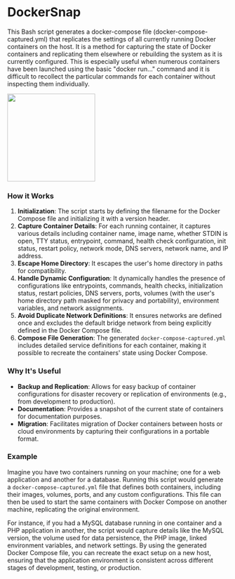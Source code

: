 # DockerSnap
This Bash script generates a docker-compose file (docker-compose-captured.yml) that replicates the settings of all currently running Docker containers on the host. It is a method for capturing the state of Docker containers and replicating them elsewhere or rebuilding the system as it is currently configured. This is especially useful when numerous containers have been launched using the basic "docker run..." command and it is difficult to recollect the particular commands for each container without inspecting them individually.

<img src="[path_to_image](https://raw.githubusercontent.com/redoracle/WebToPDF-Crawler/main/WebToPDF%20Crawler%20Logo.webp](https://raw.githubusercontent.com/redoracle/DockerSnap/main/DockerSnap%20logo.webp)" width="200" height="200">

### How it Works
1. **Initialization**: The script starts by defining the filename for the Docker Compose file and initializing it with a version header.
2. **Capture Container Details**: For each running container, it captures various details including container name, image name, whether STDIN is open, TTY status, entrypoint, command, health check configuration, init status, restart policy, network mode, DNS servers, network name, and IP address.
3. **Escape Home Directory**: It escapes the user's home directory in paths for compatibility.
4. **Handle Dynamic Configuration**: It dynamically handles the presence of configurations like entrypoints, commands, health checks, initialization status, restart policies, DNS servers, ports, volumes (with the user's home directory path masked for privacy and portability), environment variables, and network assignments.
5. **Avoid Duplicate Network Definitions**: It ensures networks are defined once and excludes the default bridge network from being explicitly defined in the Docker Compose file.
6. **Compose File Generation**: The generated `docker-compose-captured.yml` includes detailed service definitions for each container, making it possible to recreate the containers' state using Docker Compose.

### Why It's Useful
- **Backup and Replication**: Allows for easy backup of container configurations for disaster recovery or replication of environments (e.g., from development to production).
- **Documentation**: Provides a snapshot of the current state of containers for documentation purposes.
- **Migration**: Facilitates migration of Docker containers between hosts or cloud environments by capturing their configurations in a portable format.

### Example
Imagine you have two containers running on your machine; one for a web application and another for a database. Running this script would generate a `docker-compose-captured.yml` file that defines both containers, including their images, volumes, ports, and any custom configurations. This file can then be used to start the same containers with Docker Compose on another machine, replicating the original environment.

For instance, if you had a MySQL database running in one container and a PHP application in another, the script would capture details like the MySQL version, the volume used for data persistence, the PHP image, linked environment variables, and network settings. By using the generated Docker Compose file, you can recreate the exact setup on a new host, ensuring that the application environment is consistent across different stages of development, testing, or production.
